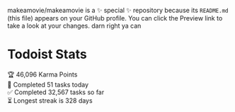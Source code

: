 makeamovie/makeamovie is a ✨ special ✨ repository because its `README.md` (this file) appears on your GitHub profile.
You can click the Preview link to take a look at your changes. darn right ya can

# Todoist Stats

<!-- TODO-IST:START -->
🏆  46,096 Karma Points           
🌸  Completed 51 tasks today           
✅  Completed 32,567 tasks so far           
⏳  Longest streak is 328 days
<!-- TODO-IST:END -->